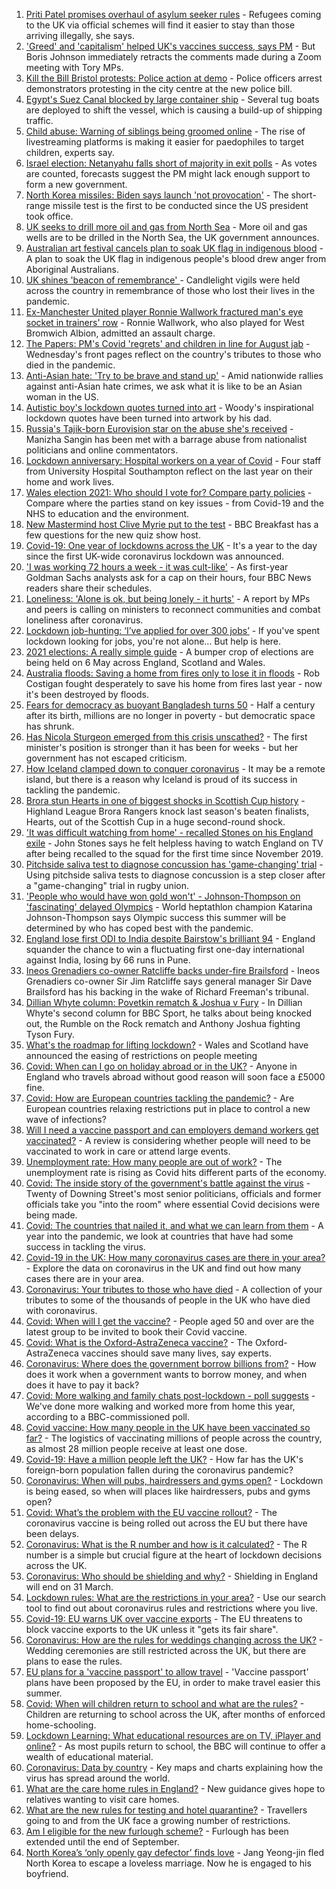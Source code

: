 1. [Priti Patel promises overhaul of asylum seeker rules](https://www.bbc.co.uk/news/uk-politics-56500680) - Refugees coming to the UK via official schemes will find it easier to stay than those arriving illegally, she says.
2. ['Greed' and 'capitalism' helped UK's vaccines success, says PM](https://www.bbc.co.uk/news/uk-politics-56504546) - But Boris Johnson immediately retracts the comments made during a Zoom meeting with Tory MPs.
3. [Kill the Bill Bristol protests: Police action at demo](https://www.bbc.co.uk/news/uk-england-bristol-56505553) - Police officers arrest demonstrators protesting in the city centre at the new police bill.
4. [Egypt's Suez Canal blocked by large container ship](https://www.bbc.co.uk/news/world-middle-east-56505413) - Several tug boats are deployed to shift the vessel, which is causing a build-up of shipping traffic.
5. [Child abuse: Warning of siblings being groomed online](https://www.bbc.co.uk/news/education-56337505) - The rise of livestreaming platforms is making it easier for paedophiles to target children, experts say.
6. [Israel election: Netanyahu falls short of majority in exit polls](https://www.bbc.co.uk/news/world-middle-east-56504661) - As votes are counted, forecasts suggest the PM might lack enough support to form a new government.
7. [North Korea missiles: Biden says launch 'not provocation'](https://www.bbc.co.uk/news/world-asia-56504040) - The short-range missile test is the first to be conducted since the US president took office.
8. [UK seeks to drill more oil and gas from North Sea](https://www.bbc.co.uk/news/science-environment-56503588) - More oil and gas wells are to be drilled in the North Sea, the UK government announces.
9. [Australian art festival cancels plan to soak UK flag in indigenous blood](https://www.bbc.co.uk/news/world-australia-56505840) - A plan to soak the UK flag in indigenous people's blood drew anger from Aboriginal Australians.
10. [UK shines 'beacon of remembrance' ](https://www.bbc.co.uk/news/uk-56505153) - Candlelight vigils were held across the country in remembrance of those who lost their lives in the pandemic.
11. [Ex-Manchester United player Ronnie Wallwork fractured man's eye socket in trainers' row](https://www.bbc.co.uk/news/uk-england-manchester-56500971) - Ronnie Wallwork, who also played for West Bromwich Albion, admitted an assault charge.
12. [The Papers: PM's Covid 'regrets' and children in line for August jab](https://www.bbc.co.uk/news/blogs-the-papers-56505183) - Wednesday's front pages reflect on the country's tributes to those who died in the pandemic.
13. [Anti-Asian hate: 'Try to be brave and stand up'](https://www.bbc.co.uk/news/world-us-canada-56501642) - Amid nationwide rallies against anti-Asian hate crimes, we ask what it is like to be an Asian woman in the US.
14. [Autistic boy's lockdown quotes turned into art](https://www.bbc.co.uk/news/uk-england-london-56447846) - Woody's inspirational lockdown quotes have been turned into artwork by his dad.
15. [Russia's Tajik-born Eurovision star on the abuse she's received](https://www.bbc.co.uk/news/world-europe-56501561) - Manizha Sangin has been met with a barrage abuse from nationalist politicians and online commentators.
16. [Lockdown anniversary: Hospital workers on a year of Covid](https://www.bbc.co.uk/news/health-56450961) - Four staff from University Hospital Southampton reflect on the last year on their home and work lives.
17. [Wales election 2021: Who should I vote for? Compare party policies](https://www.bbc.co.uk/news/uk-wales-politics-56499726) - Compare where the parties stand on key issues - from Covid-19 and the NHS to education and the environment.
18. [New Mastermind host Clive Myrie put to the test](https://www.bbc.co.uk/news/entertainment-arts-56495521) - BBC Breakfast has a few questions for the new quiz show host.
19. [Covid-19: One year of lockdowns across the UK](https://www.bbc.co.uk/news/uk-56490107) - It's a year to the day since the first UK-wide coronavirus lockdown was announced.
20. ['I was working 72 hours a week - it was cult-like'](https://www.bbc.co.uk/news/business-56496883) - As first-year Goldman Sachs analysts ask for a cap on their hours, four BBC News readers share their schedules.
21. [Loneliness: 'Alone is ok, but being lonely - it hurts'](https://www.bbc.co.uk/news/uk-politics-56498227) - A report by MPs and peers is calling on ministers to reconnect communities and combat loneliness after coronavirus.
22. [Lockdown job-hunting: ‘I’ve applied for over 300 jobs’](https://www.bbc.co.uk/news/newsbeat-56417334) - If you've spent lockdown looking for jobs, you're not alone... But help is here.
23. [2021 elections: A really simple guide](https://www.bbc.co.uk/news/uk-politics-56286643) - A bumper crop of elections are being held on 6 May across England, Scotland and Wales.
24. [Australia floods: Saving a home from fires only to lose it in floods](https://www.bbc.co.uk/news/world-australia-56479546) - Rob Costigan fought desperately to save his home from fires last year - now it's been destroyed by floods.
25. [Fears for democracy as buoyant Bangladesh turns 50](https://www.bbc.co.uk/news/world-asia-56433279) - Half a century after its birth, millions are no longer in poverty - but democratic space has shrunk.
26. [Has Nicola Sturgeon emerged from this crisis unscathed?](https://www.bbc.co.uk/news/uk-scotland-56503158) - The first minister's position is stronger than it has been for weeks - but her government has not escaped criticism.
27. [How Iceland clamped down to conquer coronavirus](https://www.bbc.co.uk/news/world-europe-56412790) - It may be a remote island, but there is a reason why Iceland is proud of its success in tackling the pandemic.
28. [Brora stun Hearts in one of biggest shocks in Scottish Cup history](https://www.bbc.co.uk/sport/football/55512595) - Highland League Brora Rangers knock last season's beaten finalists, Hearts, out of the Scottish Cup in a huge second-round shock.
29. ['It was difficult watching from home' - recalled Stones on his England exile](https://www.bbc.co.uk/sport/football/56504871) - John Stones says he felt helpless having to watch England on TV after being recalled to the squad for the first time since November 2019.
30. [Pitchside saliva test to diagnose concussion has 'game-changing' trial](https://www.bbc.co.uk/sport/rugby-union/56494264) - Using pitchside saliva tests to diagnose concussion is a step closer after a "game-changing" trial in rugby union.
31. ['People who would have won gold won't' - Johnson-Thompson on 'fascinating' delayed Olympics](https://www.bbc.co.uk/sport/athletics/56487854) - World heptathlon champion Katarina Johnson-Thompson says Olympic success this summer will be determined by who has coped best with the pandemic.
32. [England lose first ODI to India despite Bairstow's brilliant 94](https://www.bbc.co.uk/sport/cricket/56500206) - England squander the chance to win a fluctuating first one-day international against India, losing by 66 runs in Pune.
33. [Ineos Grenadiers co-owner Ratcliffe backs under-fire Brailsford](https://www.bbc.co.uk/sport/cycling/56503697) - Ineos Grenadiers co-owner Sir Jim Ratcliffe says general manager Sir Dave Brailsford has his backing in the wake of Richard Freeman's tribunal.
34. [Dillian Whyte column: Povetkin rematch & Joshua v Fury](https://www.bbc.co.uk/sport/boxing/56491123) - In Dillian Whyte's second column for BBC Sport, he talks about being knocked out, the Rumble on the Rock rematch and Anthony Joshua fighting Tyson Fury.
35. [What's the roadmap for lifting lockdown?](https://www.bbc.co.uk/news/explainers-52530518) - Wales and Scotland have announced the easing of restrictions on people meeting
36. [Covid: When can I go on holiday abroad or in the UK?](https://www.bbc.co.uk/news/explainers-52646738) - Anyone in England who travels abroad without good reason will soon face a £5000 fine.
37. [Covid: How are European countries tackling the pandemic?](https://www.bbc.co.uk/news/explainers-53640249) - Are European countries relaxing restrictions put in place to control a new wave of infections?
38. [Will I need a vaccine passport and can employers demand workers get vaccinated?](https://www.bbc.co.uk/news/explainers-55718553) - A review is considering whether people will need to be vaccinated to work in care or attend large events.
39. [Unemployment rate: How many people are out of work?](https://www.bbc.co.uk/news/business-52660591) - The unemployment rate is rising as Covid hits different parts of the economy.
40. [Covid: The inside story of the government's battle against the virus](https://www.bbc.co.uk/news/uk-politics-56361599) - Twenty of Downing Street's most senior politicians, officials and former officials take you "into the room" where essential Covid decisions were being made.
41. [Covid: The countries that nailed it, and what we can learn from them](https://www.bbc.co.uk/news/uk-56455030) - A year into the pandemic, we look at countries that have had some success in tackling the virus.
42. [Covid-19 in the UK: How many coronavirus cases are there in your area?](https://www.bbc.co.uk/news/uk-51768274) - Explore the data on coronavirus in the UK and find out how many cases there are in your area.
43. [Coronavirus: Your tributes to those who have died](https://www.bbc.co.uk/news/uk-52676411) - A collection of your tributes to some of the thousands of people in the UK who have died with coronavirus.
44. [Covid: When will I get the vaccine?](https://www.bbc.co.uk/news/health-55045639) - People aged 50 and over are the latest group to be invited to book their Covid vaccine.
45. [Covid: What is the Oxford-AstraZeneca vaccine?](https://www.bbc.co.uk/news/health-55302595) - The Oxford-AstraZeneca vaccines should save many lives, say experts.
46. [Coronavirus: Where does the government borrow billions from?](https://www.bbc.co.uk/news/business-50504151) - How does it work when a government wants to borrow money, and when does it have to pay it back?
47. [Covid: More walking and family chats post-lockdown - poll suggests](https://www.bbc.co.uk/news/uk-56490823) - We've done more walking and worked more from home this year, according to a BBC-commissioned poll.
48. [Covid vaccine: How many people in the UK have been vaccinated so far?](https://www.bbc.co.uk/news/health-55274833) - The logistics of vaccinating millions of people across the country, as almost 28 million people receive at least one dose.
49. [Covid-19: Have a million people left the UK?](https://www.bbc.co.uk/news/uk-56435100) - How far has the UK's foreign-born population fallen during the coronavirus pandemic?
50. [Coronavirus: When will pubs, hairdressers and gyms open?](https://www.bbc.co.uk/news/explainers-53349989) - Lockdown is being eased, so when will places like hairdressers, pubs and gyms open?
51. [Covid: What’s the problem with the EU vaccine rollout?](https://www.bbc.co.uk/news/explainers-52380823) - The coronavirus vaccine is being rolled out across the EU but there have been delays.
52. [Coronavirus: What is the R number and how is it calculated?](https://www.bbc.co.uk/news/health-52473523) - The R number is a simple but crucial figure at the heart of lockdown decisions across the UK.
53. [Coronavirus: Who should be shielding and why?](https://www.bbc.co.uk/news/health-51997151) - Shielding in England will end on 31 March.
54. [Lockdown rules: What are the restrictions in your area?](https://www.bbc.co.uk/news/uk-54373904) - Use our search tool to find out about coronavirus rules and restrictions where you live.
55. [Covid-19: EU warns UK over vaccine exports](https://www.bbc.co.uk/news/45877605) - The EU threatens to block vaccine exports to the UK unless it "gets its fair share".
56. [Coronavirus: How are the rules for weddings changing across the UK?](https://www.bbc.co.uk/news/explainers-52811509) - Wedding ceremonies are still restricted across the UK, but there are plans to ease the rules.
57. [EU plans for a 'vaccine passport' to allow travel](https://www.bbc.co.uk/news/world-europe-56436910) - 'Vaccine passport' plans have been proposed by the EU, in order to make travel easier this summer.
58. [Covid: When will children return to school and what are the rules?](https://www.bbc.co.uk/news/education-51643556) - Children are returning to school across the UK, after months of enforced home-schooling.
59. [Lockdown Learning: What educational resources are on TV, iPlayer and online?](https://www.bbc.co.uk/news/education-55591821) - As most pupils return to school, the BBC will continue to offer a wealth of educational material.
60. [Coronavirus: Data by country](https://www.bbc.co.uk/news/world-51235105) - Key maps and charts explaining how the virus has spread around the world.
61. [What are the care home rules in England?](https://www.bbc.co.uk/news/explainers-53503712) - New guidance gives hope to relatives wanting to visit care homes.
62. [What are the new rules for testing and hotel quarantine?](https://www.bbc.co.uk/news/explainers-52544307) - Travellers going to and from the UK face a growing number of restrictions.
63. [Am I eligible for the new furlough scheme?](https://www.bbc.co.uk/news/explainers-52135342) - Furlough has been extended until the end of September.
64. [North Korea’s ‘only openly gay defector’ finds love](https://www.bbc.co.uk/news/world-asia-56323825) - Jang Yeong-jin fled North Korea to escape a loveless marriage. Now he is engaged to his boyfriend.

